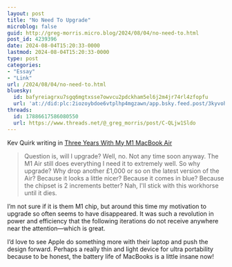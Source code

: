 ```yaml
---
layout: post
title: "No Need To Upgrade"
microblog: false
guid: http://greg-morris.micro.blog/2024/08/04/no-need-to.html
post_id: 4239396
date: 2024-08-04T15:20:33-0000
lastmod: 2024-08-04T15:20:33-0000
type: post
categories:
- "Essay"
- "Link"
url: /2024/08/04/no-need-to.html
bluesky:
  id: bafyreiagrxu7sgq6mgtxsse7owvcu2pdckham5el6j2m4jr74rl4zfopfu
  url: 'at://did:plc:2iozoybdoe6vtplhp4mgzawn/app.bsky.feed.post/3kyvohe232x23'
threads:
  id: 17886617586080550
  url: https://www.threads.net/@_greg_morris/post/C-QLjw1Sldo
---
```

Kev Quirk writing in [Three Years With My M1 MacBook Air](https://kevquirk.com/blog/three-years-with-my-m1-macbook-air)

> Question is, will I upgrade? Well, no. Not any time soon anyway. The M1 Air still does everything I need it to extremely well. So why upgrade? Why drop another £1,000 or so on the latest version of the Air? Because it looks a little nicer? Because it comes in blue? Because the chipset is 2 increments better? Nah, I'll stick with this workhorse until it dies.

I’m not sure if it is them M1 chip, but around this time my motivation to upgrade so often seems to have disappeared. It was such a revolution in power and efficiency that the following iterations do not receive anywhere near the attention—which is great.

I’d love to see Apple do something more with their laptop and push the design forward. Perhaps a really thin and light device for ultra portability because to be honest, the battery life of MacBooks is a little insane now! 


